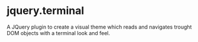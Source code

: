 jquery.terminal
===============

A JQuery plugin to create a visual theme which reads and navigates trought DOM objects with a terminal look and feel.
